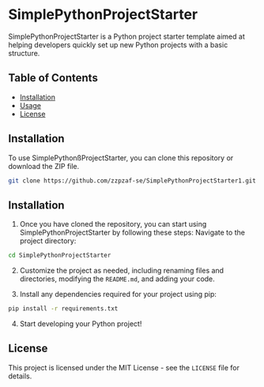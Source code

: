 # SimplePythonProjectStarter

SimplePythonProjectStarter is a Python project starter template aimed at helping developers quickly set up new Python projects with a basic structure.

## Table of Contents

- [Installation](#installation)
- [Usage](#usage)
- [License](#license)

## Installation

To use SimplePythonßProjectStarter, you can clone this repository or download the ZIP file.

```bash
git clone https://github.com/zzpzaf-se/SimplePythonProjectStarter1.git
```

## Installation

1. Once you have cloned the repository, you can start using SimplePythonProjectStarter by following these steps:
Navigate to the project directory:

```bash
cd SimplePythonProjectStarter
```

2. Customize the project as needed, including renaming files and directories, modifying the `README.md`, and adding your code.

3. Install any dependencies required for your project using pip:

```bash
pip install -r requirements.txt
```

4. Start developing your Python project!


## License

This project is licensed under the MIT License - see the `LICENSE` file for details.